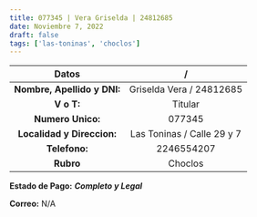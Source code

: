```yaml
---
title: 077345 | Vera Griselda | 24812685
date: Noviembre 7, 2022
draft: false
tags: ['las-toninas', 'choclos']
---
```


|          **Datos**          |              /             |
|:---------------------------:|:--------------------------:|
| **Nombre, Apellido y DNI:** |  Griselda Vera / 24812685  |
|          **V o T:**         |           Titular          |
|      **Numero Unico:**      |           077345           |
|  **Localidad y Direccion:** | Las Toninas / Calle 29 y 7 |
|        **Telefono:**        |         2246554207         |
|          **Rubro**          |           Choclos          |

**Estado de Pago:** ***Completo y Legal***

**Correo:** N/A
